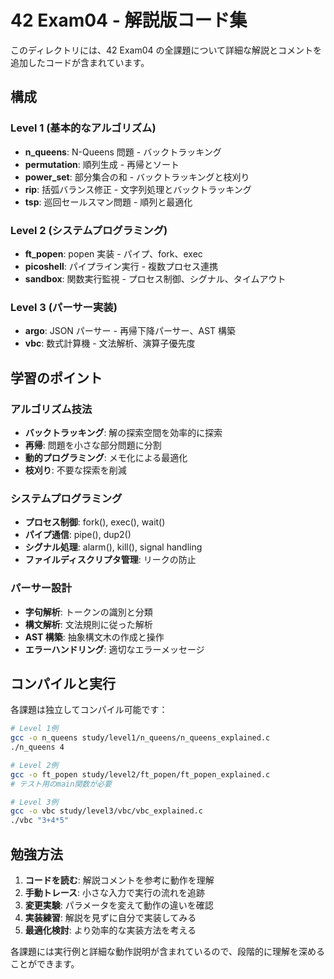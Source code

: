 # 42 Exam04 - 解説版コード集

このディレクトリには、42 Exam04 の全課題について詳細な解説とコメントを追加したコードが含まれています。

## 構成

### Level 1 (基本的なアルゴリズム)

- **n_queens**: N-Queens 問題 - バックトラッキング
- **permutation**: 順列生成 - 再帰とソート
- **power_set**: 部分集合の和 - バックトラッキングと枝刈り
- **rip**: 括弧バランス修正 - 文字列処理とバックトラッキング
- **tsp**: 巡回セールスマン問題 - 順列と最適化

### Level 2 (システムプログラミング)

- **ft_popen**: popen 実装 - パイプ、fork、exec
- **picoshell**: パイプライン実行 - 複数プロセス連携
- **sandbox**: 関数実行監視 - プロセス制御、シグナル、タイムアウト

### Level 3 (パーサー実装)

- **argo**: JSON パーサー - 再帰下降パーサー、AST 構築
- **vbc**: 数式計算機 - 文法解析、演算子優先度

## 学習のポイント

### アルゴリズム技法

- **バックトラッキング**: 解の探索空間を効率的に探索
- **再帰**: 問題を小さな部分問題に分割
- **動的プログラミング**: メモ化による最適化
- **枝刈り**: 不要な探索を削減

### システムプログラミング

- **プロセス制御**: fork(), exec(), wait()
- **パイプ通信**: pipe(), dup2()
- **シグナル処理**: alarm(), kill(), signal handling
- **ファイルディスクリプタ管理**: リークの防止

### パーサー設計

- **字句解析**: トークンの識別と分類
- **構文解析**: 文法規則に従った解析
- **AST 構築**: 抽象構文木の作成と操作
- **エラーハンドリング**: 適切なエラーメッセージ

## コンパイルと実行

各課題は独立してコンパイル可能です：

```bash
# Level 1例
gcc -o n_queens study/level1/n_queens/n_queens_explained.c
./n_queens 4

# Level 2例
gcc -o ft_popen study/level2/ft_popen/ft_popen_explained.c
# テスト用のmain関数が必要

# Level 3例
gcc -o vbc study/level3/vbc/vbc_explained.c
./vbc "3+4*5"
```

## 勉強方法

1. **コードを読む**: 解説コメントを参考に動作を理解
2. **手動トレース**: 小さな入力で実行の流れを追跡
3. **変更実験**: パラメータを変えて動作の違いを確認
4. **実装練習**: 解説を見ずに自分で実装してみる
5. **最適化検討**: より効率的な実装方法を考える

各課題には実行例と詳細な動作説明が含まれているので、段階的に理解を深めることができます。
